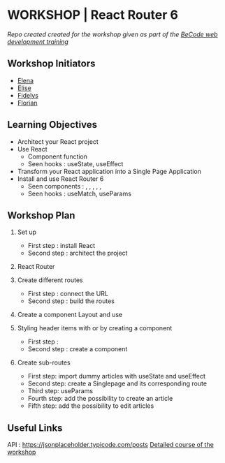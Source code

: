 # WORKSHOP | React Router 6

_Repo created created for the workshop given as part of the [BeCode web development training](https://becode.org/fr/apprendre/developpeur-web-junior/)_

## Workshop Initiators

- [Elena](https://github.com/TozurElena)
- [Elise](https://github.com/eliseprts)
- [Fidelys](https://github.com/FidelysNadison)
- [Florian](https://github.com/FlorianAuc)

## Learning Objectives

- Architect your React project
- Use React
    - Component function
    - Seen hooks : useState, useEffect
- Transform your React application into a Single Page Application
- Install and use React Router 6
    - Seen components : <BrowserRouter>, <Routes>, <Route>, <Link>, <Outlet>, <NavLink>
    - Seen hooks : useMatch, useParams

## Workshop Plan

1. Set up
    - First step : install React
    - Second step : architect the project

2. React Router

3. Create different routes
    - First step : connect the URL
    - Second step : build the routes

4. Create a component Layout and use <Outlet>

5. Styling header items with <NavLink> or by creating a component
    - First step : <NavLink>
    - Second step : create a <CustomLink> component

6. Create sub-routes
    - First step: import dummy articles with useState and useEffect
    - Second step: create a Singlepage and its corresponding route
    - Third step: useParams
    - Fourth step: add the possibility to create an article
    - Fifth step: add the possibility to edit articles

## Useful Links

API : https://jsonplaceholder.typicode.com/posts
[Detailed course of the workshop](https://drive.google.com/file/d/1qF3NtP99KT8dPM7bIoThXFqcDQwkI9rh/view?usp=sharing)